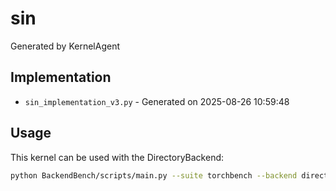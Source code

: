 # sin

Generated by KernelAgent

## Implementation

- `sin_implementation_v3.py` - Generated on 2025-08-26 10:59:48

## Usage

This kernel can be used with the DirectoryBackend:
```bash
python BackendBench/scripts/main.py --suite torchbench --backend directory --ops sin
```
